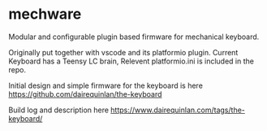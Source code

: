 # mechware
Modular and configurable plugin based firmware for mechanical keyboard.

Originally put together with vscode and its platformio plugin. Current Keyboard has a Teensy LC brain, Relevent platformio.ini is included in the repo.

Initial design and simple firmware for the keyboard is here https://github.com/dairequinlan/the-keyboard 

Build log and description here https://www.dairequinlan.com/tags/the-keyboard/
